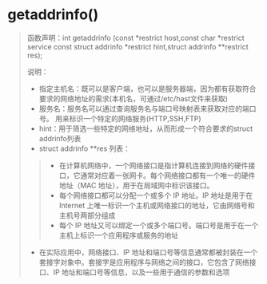 # getaddrinfo()
> 函数声明：int getaddrinfo (const *restrict host,const char *restrict service const struct addrinfo *restrict hint,struct addrinfo **restrict res);
>
> 说明：
> - 指定主机名：既可以是客户端，也可以是服务器端，因为都有获取符合要求的网络地址的需求(本机名，可通过/etc/hast文件来获取)
> - 服务名：服务名可以通过查询服务名与端口号映射表来获取对应的端口号。 用来标识一个特定的网络服务(HTTP,SSH,FTP)
> - hint：用于筛选一些特定的网络地址，从而形成一个符合要求的struct addrinfo列表
> - struct addrinfo **res 列表：
> > - 在计算机网络中，一个网络接口是指计算机连接到网络的硬件接口，它通常对应着一张网卡。每个网络接口都有一个唯一的硬件地址（MAC 地址），用于在局域网中标识该接口。
> > - 每个网络接口都可以分配一个或多个 IP 地址。IP 地址是用于在 Internet 上唯一标识一个主机或网络接口的地址，它由网络号和主机号两部分组成
> > - 每个 IP 地址又可以绑定一个或多个端口号。端口号是用于在一个主机上标识一个应用程序或服务的地址
> - 在实际应用中，网络接口、IP 地址和端口号等信息通常都被封装在一个套接字对象中。套接字是应用程序与网络之间的接口，它包含了网络接口、IP 地址和端口号等信息，以及一些用于通信的参数和选项